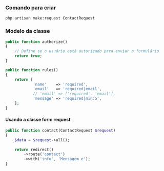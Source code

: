 ### Comando para criar
```
php artisan make:request ContactRequest 
```

### Modelo da classe
```php
public function authorize()
{
	// Define se o usuário está autorizado para enviar o formulário
	return true;
}

public function rules()
{
	return [
			'name'    => 'required',
			'email'   => 'required|email',
	        // 'email' => ['required', 'email'],
	        'message' => 'required|min:5',
	];
}
```

#### Usando a classe form request
```php
public function contact(ContactRequest $request)
{
	$data = $request->all();
	
	return redirect()
		->route('contact')
		->with('info', 'Mensagem e');
}
```
<!--stackedit_data:
eyJoaXN0b3J5IjpbMTY0NjczMDE5MCw1NjQ1MjgwNjRdfQ==
-->